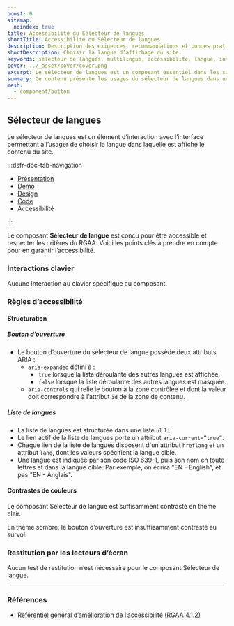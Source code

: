 ```yaml
---
boost: 0
sitemap:
  noindex: true
title: Accessibilité du Sélecteur de langues
shortTitle: Accessibilité du Sélecteur de langues
description: Description des exigences, recommandations et bonnes pratiques d’accessibilité du composant Sélecteur de langues.
shortDescription: Choisir la langue d’affichage du site.
keywords: sélecteur de langues, multilingue, accessibilité, langue, interface, UX, design system, en-tête, code ISO, traduction
cover: ../_asset/cover/cover.png
excerpt: Le sélecteur de langues est un composant essentiel dans les sites multilingues. Il permet à l’usager de basculer entre différentes langues tout en respectant les bonnes pratiques d’affichage et de positionnement.
summary: Ce contenu présente les usages du sélecteur de langues dans un site disponible en plusieurs langues. Il précise son positionnement recommandé dans l’interface, généralement dans l’en-tête en tant qu’accès rapide, ainsi que les règles éditoriales à respecter pour nommer les langues avec clarté. Il rappelle également les recommandations juridiques liées à l’affichage du français. Ce guide est destiné aux concepteurs de sites publics ou multilingues qui souhaitent garantir une navigation fluide, cohérente et conforme aux bonnes pratiques.
mesh:
  - component/button
---
```


## Sélecteur de langues

Le sélecteur de langues est un élément d’interaction avec l’interface permettant à l’usager de choisir la langue dans laquelle est affiché le contenu du site.

:::dsfr-doc-tab-navigation

- [Présentation](../index.md)
- [Démo](../demo/index.md)
- [Design](../design/index.md)
- [Code](../code/index.md)
- Accessibilité

:::

Le composant **Sélecteur de langue** est conçu pour être accessible et respecter les critères du RGAA. Voici les points clés à prendre en compte pour en garantir l’accessibilité.

### Interactions clavier

Aucune interaction au clavier spécifique au composant.

### Règles d’accessibilité

#### Structuration

##### Bouton d’ouverture

- Le bouton d’ouverture du sélecteur de langue possède deux attributs ARIA&nbsp;:
  - `aria-expanded` défini à :
    - `true` lorsque la liste déroulante des autres langues est affichée,
    - `false` lorsque la liste déroulante des autres langues est masquée.
  - `aria-controls` qui relie le bouton à la zone contrôlée et dont la valeur doit correspondre à l’attribut `id` de la zone de contenu.

##### Liste de langues

- La liste de langues est structurée dans une liste `ul` `li`.
- Le lien actif de la liste de langues porte un attribut `aria-current=”true”`.
- Chaque lien de la liste de langues disposent d'un attribut `hreflang` et un attribut `lang`, dont les valeurs spécifient la langue cible.
- Une langue est indiquée par son code [ISO 639-1](https://fr.wikipedia.org/wiki/Liste_des_codes_ISO_639-1), puis son nom en toute lettres et dans la langue cible. Par exemple, on écrira "EN - English", et pas "EN - Anglais".

#### Contrastes de couleurs

Le composant Sélecteur de langue est suffisamment contrasté en thème clair.

En thème sombre, le bouton d’ouverture est insuffisamment contrasté au survol.

### Restitution par les lecteurs d’écran

Aucun test de restitution n’est nécessaire pour le composant Sélecteur de langue.

---

### Références

- [Référentiel général d’amélioration de l’accessibilité (RGAA 4.1.2)](https://accessibilite.numerique.gouv.fr/methode/criteres-et-tests/)
